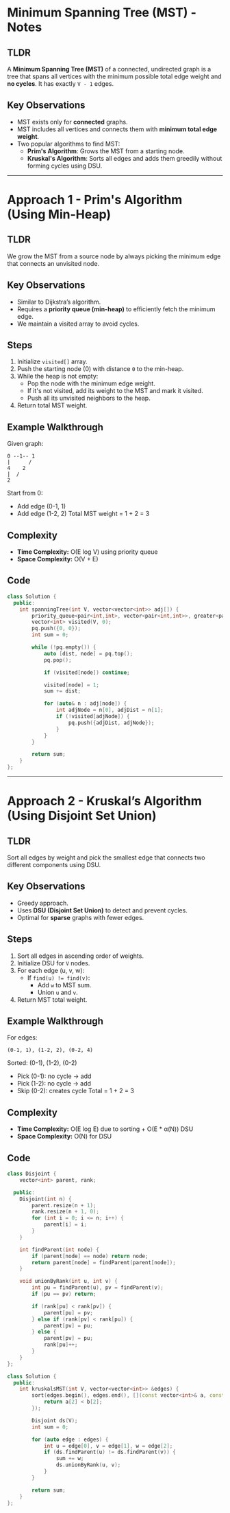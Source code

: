 # Minimum Spanning Tree (MST) - Notes

## TLDR
A **Minimum Spanning Tree (MST)** of a connected, undirected graph is a tree that spans all vertices with the minimum possible total edge weight and **no cycles**. It has exactly `V - 1` edges.

## Key Observations
- MST exists only for **connected** graphs.
- MST includes all vertices and connects them with **minimum total edge weight**.
- Two popular algorithms to find MST:
  - **Prim's Algorithm**: Grows the MST from a starting node.
  - **Kruskal's Algorithm**: Sorts all edges and adds them greedily without forming cycles using DSU.

---

# Approach 1 - Prim's Algorithm (Using Min-Heap)

## TLDR
We grow the MST from a source node by always picking the minimum edge that connects an unvisited node.

## Key Observations
- Similar to Dijkstra’s algorithm.
- Requires a **priority queue (min-heap)** to efficiently fetch the minimum edge.
- We maintain a visited array to avoid cycles.

## Steps
1. Initialize `visited[]` array.
2. Push the starting node (0) with distance `0` to the min-heap.
3. While the heap is not empty:
   - Pop the node with the minimum edge weight.
   - If it's not visited, add its weight to the MST and mark it visited.
   - Push all its unvisited neighbors to the heap.
4. Return total MST weight.

## Example Walkthrough
Given graph:
```
0 --1-- 1
|      /
4    2
|  /
2
```
Start from 0:
- Add edge (0-1, 1)
- Add edge (1-2, 2)
Total MST weight = 1 + 2 = 3

## Complexity
- **Time Complexity:** O(E log V) using priority queue
- **Space Complexity:** O(V + E)

## Code
```cpp
class Solution {
  public:
    int spanningTree(int V, vector<vector<int>> adj[]) {
        priority_queue<pair<int,int>, vector<pair<int,int>>, greater<pair<int,int>>> pq;
        vector<int> visited(V, 0);
        pq.push({0, 0});
        int sum = 0;

        while (!pq.empty()) {
            auto [dist, node] = pq.top();
            pq.pop();

            if (visited[node]) continue;

            visited[node] = 1;
            sum += dist;

            for (auto& n : adj[node]) {
                int adjNode = n[0], adjDist = n[1];
                if (!visited[adjNode]) {
                    pq.push({adjDist, adjNode});
                }
            }
        }

        return sum;
    }
};
```

---

# Approach 2 - Kruskal’s Algorithm (Using Disjoint Set Union)

## TLDR
Sort all edges by weight and pick the smallest edge that connects two different components using DSU.

## Key Observations
- Greedy approach.
- Uses **DSU (Disjoint Set Union)** to detect and prevent cycles.
- Optimal for **sparse** graphs with fewer edges.

## Steps
1. Sort all edges in ascending order of weights.
2. Initialize DSU for `V` nodes.
3. For each edge (u, v, w):
   - If `find(u) != find(v)`:
     - Add `w` to MST sum.
     - Union `u` and `v`.
4. Return MST total weight.

## Example Walkthrough
For edges:
```
(0-1, 1), (1-2, 2), (0-2, 4)
```
Sorted: (0-1), (1-2), (0-2)
- Pick (0-1): no cycle → add
- Pick (1-2): no cycle → add
- Skip (0-2): creates cycle
Total = 1 + 2 = 3

## Complexity
- **Time Complexity:** O(E log E) due to sorting + O(E * α(N)) DSU
- **Space Complexity:** O(N) for DSU

## Code
```cpp
class Disjoint {
    vector<int> parent, rank;

  public:
    Disjoint(int n) {
        parent.resize(n + 1);
        rank.resize(n + 1, 0);
        for (int i = 0; i <= n; i++) {
            parent[i] = i;
        }
    }

    int findParent(int node) {
        if (parent[node] == node) return node;
        return parent[node] = findParent(parent[node]);
    }

    void unionByRank(int u, int v) {
        int pu = findParent(u), pv = findParent(v);
        if (pu == pv) return;

        if (rank[pu] < rank[pv]) {
            parent[pu] = pv;
        } else if (rank[pv] < rank[pu]) {
            parent[pv] = pu;
        } else {
            parent[pv] = pu;
            rank[pu]++;
        }
    }
};

class Solution {
  public:
    int kruskalsMST(int V, vector<vector<int>> &edges) {
        sort(edges.begin(), edges.end(), [](const vector<int>& a, const vector<int>& b) {
            return a[2] < b[2];
        });

        Disjoint ds(V);
        int sum = 0;

        for (auto edge : edges) {
            int u = edge[0], v = edge[1], w = edge[2];
            if (ds.findParent(u) != ds.findParent(v)) {
                sum += w;
                ds.unionByRank(u, v);
            }
        }

        return sum;
    }
};
```
